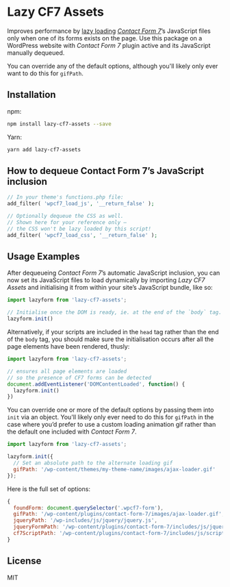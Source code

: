 # Lazy CF7 Assets

Improves performance by [lazy loading](https://stackoverflow.com/questions/36274/what-is-lazy-loading#36297) _[Contact Form 7](https://wordpress.org/plugins/contact-form-7/)_’s JavaScript files only when one of its forms exists on the page. Use this package on a WordPress website with _Contact Form 7_ plugin active and its JavaScript manually dequeued.

You can override any of the default options, although you'll likely only ever want to do this for `gifPath`.


## Installation

npm:
```bash
npm install lazy-cf7-assets --save
```

Yarn:
```bash
yarn add lazy-cf7-assets
```


## How to dequeue Contact Form 7’s JavaScript inclusion

```php
// In your theme's functions.php file:
add_filter( 'wpcf7_load_js', '__return_false' );

// Optionally dequeue the CSS as well.
// Shown here for your reference only —
// the CSS won't be lazy loaded by this script!
add_filter( 'wpcf7_load_css', '__return_false' );
```


## Usage Examples

After dequeueing _Contact Form 7_’s automatic JavaScript inclusion, you can now set its JavaScript files to load dynamically by importing _Lazy CF7 Assets_ and initialising it from within your site’s JavaScript bundle, like so:

```javascript
import lazyform from 'lazy-cf7-assets';

// Initialise once the DOM is ready, ie. at the end of the `body` tag.
lazyform.init()
```

Alternatively, if your scripts are included in the `head` tag rather than the end of the `body` tag, you should make sure the initialisation occurs after all the page elements have been rendered, thusly:

```javascript
import lazyform from 'lazy-cf7-assets';

// ensures all page elements are loaded
// so the presence of CF7 forms can be detected
document.addEventListener('DOMContentLoaded', function() {
  lazyform.init()
})
```

You can override one or more of the default options by passing them into `init` via an object. You'll likely only ever need to do this for `gifPath` in the case where you’d prefer to use a custom loading animation gif rather than the default one included with _Contact Form 7_.

```javascript
import lazyform from 'lazy-cf7-assets';

lazyform.init({
  // Set an absolute path to the alternate loading gif
  gifPath: '/wp-content/themes/my-theme-name/images/ajax-loader.gif'
});
```

Here is the full set of options:

```javascript
{
  foundForm: document.querySelector('.wpcf7-form'),
  gifPath: '/wp-content/plugins/contact-form-7/images/ajax-loader.gif',
  jqueryPath: '/wp-includes/js/jquery/jquery.js',
  jqueryFormPath: '/wp-content/plugins/contact-form-7/includes/js/jquery.form.min.js',
  cf7ScriptPath: '/wp-content/plugins/contact-form-7/includes/js/scripts.js'
}
```


## License

MIT

